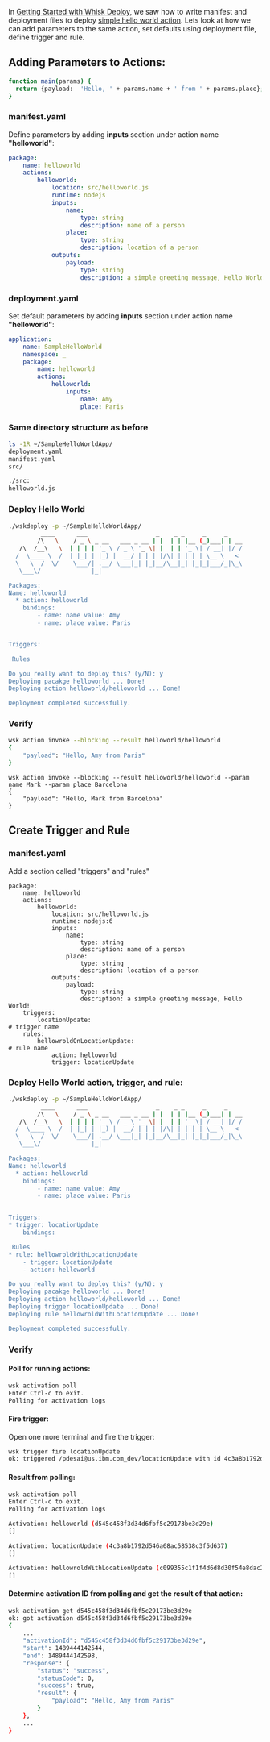In [Getting Started with Whisk Deploy](https://medium.com/openwhisk/getting-started-with-whisk-deploy-cea744222585#.vv018i65l), we saw how to write manifest and deployment files to deploy [simple hello world action](https://github.com/openwhisk/openwhisk/blob/master/docs/actions.md#creating-and-invoking-javascript-actions). Lets look at how we can add parameters to the same action, set defaults using deployment file, define trigger and rule.

## Adding Parameters to Actions:

```bash
function main(params) {	
  return {payload:  'Hello, ' + params.name + ' from ' + params.place};
}
```

### manifest.yaml

Define parameters by adding **inputs** section under action name **"helloworld"**:

```yaml
package:
    name: helloworld
    actions:
        helloworld:
            location: src/helloworld.js
            runtime: nodejs
			inputs:
                name:
                    type: string
                    description: name of a person
                place:
                    type: string
                    description: location of a person
			outputs:
                payload:
                    type: string
                    description: a simple greeting message, Hello World!
```

### deployment.yaml

Set default parameters by adding **inputs** section under action name **"helloworld"**:

```yaml
application:
    name: SampleHelloWorld
    namespace: _
    package:
        name: helloworld
        actions:
            helloworld:
                inputs:
                    name: Amy
                    place: Paris
```

### Same directory structure as before

```bash
ls -1R ~/SampleHelloWorldApp/
deployment.yaml
manifest.yaml
src/

./src:
helloworld.js
```

### Deploy Hello World

```bash
./wskdeploy -p ~/SampleHelloWorldApp/
         ____      ___                   _    _ _     _     _
        /\   \    / _ \ _ __   ___ _ __ | |  | | |__ (_)___| | __
   /\  /__\   \  | | | | '_ \ / _ \ '_ \| |  | | '_ \| / __| |/ /
  /  \____ \  /  | |_| | |_) |  __/ | | | |/\| | | | | \__ \   <
  \   \  /  \/    \___/| .__/ \___|_| |_|__/\__|_| |_|_|___/_|\_\
   \___\/              |_|

Packages:
Name: helloworld
  * action: helloworld
    bindings:
        - name: name value: Amy
        - name: place value: Paris


Triggers:

 Rules

Do you really want to deploy this? (y/N): y
Deploying pacakge helloworld ... Done!
Deploying action helloworld/helloworld ... Done!

Deployment completed successfully.
```

### Verify

```bash
wsk action invoke --blocking --result helloworld/helloworld
{
    "payload": "Hello, Amy from Paris"
}
```

```
wsk action invoke --blocking --result helloworld/helloworld --param name Mark --param place Barcelona
{
    "payload": "Hello, Mark from Barcelona"
}
```

## Create Trigger and Rule

### manifest.yaml

Add a section called "triggers" and "rules" 

```
package:
    name: helloworld
    actions:
        helloworld:
            location: src/helloworld.js
            runtime: nodejs:6
            inputs:
                name:
                    type: string
                    description: name of a person
                place:
                    type: string
                    description: location of a person
            outputs:
                payload:
                    type: string
                    description: a simple greeting message, Hello World!
    triggers:
        locationUpdate:															# trigger name
    rules:
        hellowroldOnLocationUpdate:												# rule name
            action: helloworld
            trigger: locationUpdate
```

### Deploy Hello World action, trigger, and rule:

```bash
./wskdeploy -p ~/SampleHelloWorldApp/
         ____      ___                   _    _ _     _     _
        /\   \    / _ \ _ __   ___ _ __ | |  | | |__ (_)___| | __
   /\  /__\   \  | | | | '_ \ / _ \ '_ \| |  | | '_ \| / __| |/ /
  /  \____ \  /  | |_| | |_) |  __/ | | | |/\| | | | | \__ \   <
  \   \  /  \/    \___/| .__/ \___|_| |_|__/\__|_| |_|_|___/_|\_\
   \___\/              |_|

Packages:
Name: helloworld
  * action: helloworld
    bindings:
        - name: name value: Amy
        - name: place value: Paris


Triggers:
* trigger: locationUpdate
    bindings:

 Rules
* rule: hellowroldWithLocationUpdate
    - trigger: locationUpdate
    - action: helloworld

Do you really want to deploy this? (y/N): y
Deploying pacakge helloworld ... Done!
Deploying action helloworld/helloworld ... Done!
Deploying trigger locationUpdate ... Done!
Deploying rule hellowroldWithLocationUpdate ... Done!

Deployment completed successfully.
```

### Verify

#### Poll for running actions:

```bash
wsk activation poll
Enter Ctrl-c to exit.
Polling for activation logs
```

#### Fire trigger:

Open one more terminal and fire the trigger:

```bash
wsk trigger fire locationUpdate
ok: triggered /pdesai@us.ibm.com_dev/locationUpdate with id 4c3a8b1792d546a68ac58538c3f5d637
```

#### Result from polling:

```bash
wsk activation poll
Enter Ctrl-c to exit.
Polling for activation logs

Activation: helloworld (d545c458f3d34d6fbf5c29173be3d29e)
[]

Activation: locationUpdate (4c3a8b1792d546a68ac58538c3f5d637)
[]

Activation: hellowroldWithLocationUpdate (c099355c1f1f4d6d8d30f54e8dac2b84)
[]
```

#### Determine activation ID from polling and get the result of that action: 

```bash
wsk activation get d545c458f3d34d6fbf5c29173be3d29e
ok: got activation d545c458f3d34d6fbf5c29173be3d29e
{
	...
    "activationId": "d545c458f3d34d6fbf5c29173be3d29e",
    "start": 1489444142544,
    "end": 1489444142598,
    "response": {
        "status": "success",
        "statusCode": 0,
        "success": true,
        "result": {
            "payload": "Hello, Amy from Paris"
        }
    },
	...
}
```

